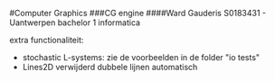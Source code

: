 #Computer Graphics
###CG engine
####Ward Gauderis S0183431 - Uantwerpen bachelor 1 informatica

extra functionaliteit:
- stochastic L-systems: zie de voorbeelden in de folder "io tests"
- Lines2D verwijderd dubbele lijnen automatisch

